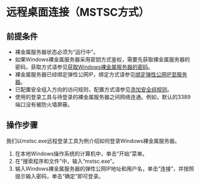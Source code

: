 # 远程桌面连接（MSTSC方式）<a name="zh-cn_topic_0079188786"></a>

## 前提条件<a name="section33044631113942"></a>

-   裸金属服务器状态必须为“运行中”。
-   如果Windows裸金属服务器采用密钥方式鉴权，需要先获取裸金属服务器的密码，获取方式请参见[获取Windows裸金属服务器的密码](获取Windows裸金属服务器的密码.md)。
-   裸金属服务器已经绑定弹性公网IP，绑定方式请参见[绑定弹性公网IP至服务器](绑定弹性公网IP至服务器.md)。
-   已配置安全组入方向的访问规则，配置方式请参见[添加安全组规则](添加安全组规则.md)。
-   使用的登录工具与待登录的裸金属服务器之间网络连通。例如，默认的3389端口没有被防火墙屏蔽。

## 操作步骤<a name="section51511406581"></a>

我们以mstsc.exe远程登录工具为例介绍如何登录Windows裸金属服务器。

1.  在本地Windows操作系统的计算机中，单击“开始”菜单。
2.  在“搜索程序和文件”中，输入“mstsc.exe”。
3.  输入Windows裸金属服务器的弹性公网IP地址和用户名，单击“连接”，并按照提示输入密码，单击“确定”即可登录。


